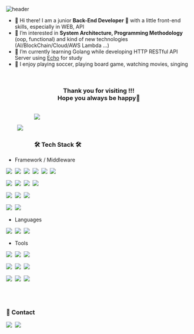 ![header](https://capsule-render.vercel.app/api?type=waving&color=timeAuto&height=150&section=header&text=Daeyong%20Kim&fontSize=60&animation=fadeIn)



<p>

  - 👋 Hi there! I am a junior <b>Back-End Developer</b> 🚀 with a little front-end skills, especially in WEB, API <br/>
  - 👀 I’m interested in <b>System Architecture, Programming Methodology</b> (oop, functional) and kind of new technologies (AI/BlockChain/Cloud/AWS Lambda ...)
  - 🌱 I’m currently learning Golang while developing HTTP RESTful API Server using [Echo](https://echo.labstack.com/) for study
  - 💞️ I enjoy playing soccer, playing board game, watching movies, singing 
 
</p>

<br>

<h3 align="left" style="text-align:center">
<b>Thank you for visiting !!!</b><br/>
<b>Hope you always be happy</b>💖<br/>
</h3>
<br>
<a href="https://hits.seeyoufarm.com"><img src="https://hits.seeyoufarm.com/api/count/incr/badge.svg?url=https%3A%2F%2Fgithub.com%2Fkd-dragon%2F&count_bg=%2379C83D&title_bg=%23555555&icon=github.svg&icon_color=%23E7E7E7&title=Github&edge_flat=false"/></a>
<div style="float:left; margin:30px;">
<img src="https://github-readme-stats.vercel.app/api?username=kd-dragon&show_icons=true"/>
</div>
<br>
<br>
<br>

### 🛠 Tech Stack 🛠
- Framework / Middleware
<p>
  <img src="https://img.shields.io/badge/Spring-6DB33F?style=flat-square&logo=Spring&logoColor=white"/></a>&nbsp
  <img src="https://img.shields.io/badge/SpringBoot-6DB33F?style=flat-square&logo=SpringBoot&logoColor=white"/></a>&nbsp 
  <img src="https://img.shields.io/badge/Gradle-02303A?style=flat-square&logo=Gradle&logoColor=white"/>&nbsp 
  <img src="https://img.shields.io/badge/Apache Maven-C71A36?style=flat-square&logo=Apache Maven&logoColor=white"/>&nbsp
  <img src="https://img.shields.io/badge/jQuery-0769AD?style=flat-square&logo=jQuery&logoColor=white"/>&nbsp 
  <img src="https://img.shields.io/badge/Thymeleaf-005F0F?style=flat-square&logo=Thymeleaf&logoColor=white"/>&nbsp 
</p>
<p>
  <img src="https://img.shields.io/badge/Redis-DC382D?style=flat-square&logo=Redis&logoColor=white"/>&nbsp 
  <img src="https://img.shields.io/badge/Oracle-F80000?style=flat-square&logo=Oracle&logoColor=white"/>&nbsp 
  <img src="https://img.shields.io/badge/MariaDB-003545?style=flat-square&logo=MariaDB&logoColor=white"/>&nbsp 
  <img src="https://img.shields.io/badge/MySQL-4479A1?style=flat-square&logo=MySQL&logoColor=black"/>&nbsp 
</p>
<p>
  <img src="https://img.shields.io/badge/Linux-FCC624?style=flat-square&logo=Linux&logoColor=black"/>&nbsp 
  <img src="https://img.shields.io/badge/Jenkins-D24939?style=flat-square&logo=Jenkins&logoColor=black"/>&nbsp 
  <img src="https://img.shields.io/badge/FFmpeg-007808?style=flat-square&logo=FFmpeg&logoColor=white"/>&nbsp 
</p>
<p>
  <img src="https://img.shields.io/badge/NGINX-009639?style=flat-square&logo=NGINX&logoColor=white"/>&nbsp
  <img src="https://img.shields.io/badge/Apache Tomcat-F8DC75?style=flat-square&logo=Apache Tomcat&logoColor=black"/>&nbsp 
</p>


- Languages

<p>
  <img src="https://img.shields.io/badge/Java-007396?style=flat-square&logo=Java&logoColor=white"/>&nbsp
  <img src="https://img.shields.io/badge/Go-00ADD8?style=flat-square&logo=Go&logoColor=white"/></a>&nbsp 
  <img src="https://img.shields.io/badge/Javascript-ffb13b?style=flat-square&logo=javascript&logoColor=white"/></a>&nbsp 
</p>


- Tools

<p>
  <img src="https://img.shields.io/badge/Git-F05032?style=flat-square&logo=Git&logoColor=white"/></a>&nbsp 
  <img src="https://img.shields.io/badge/Sourcetree-0052CC?style=flat-square&logo=Sourcetree&logoColor=white"/></a>&nbsp 
  <img src="https://img.shields.io/badge/Subversion-809CC9?style=flat-square&logo=Subversion&logoColor=white"/></a>&nbsp 
</p>
<p>
  <img src="https://img.shields.io/badge/Postman-FF6C37?style=flat-square&logo=Postman&logoColor=white"/></a>&nbsp 
  <img src="https://img.shields.io/badge/Apache JMeter-D22128?style=flat-square&logo=Apache JMeter&logoColor=white"/>&nbsp
  <img src="https://img.shields.io/badge/Wireshark-1679A7?style=flat-square&logo=Wireshark&logoColor=white"/></a>&nbsp 
</p>
<p>
  <img src="https://img.shields.io/badge/IntelliJ IDEA-000000?style=flat-square&logo=IntelliJ IDEA&logoColor=white"/></a>&nbsp
  <img src="https://img.shields.io/badge/GoLand-000000?style=flat-square&logo=GoLand&logoColor=white"/></a>&nbsp
  <img src="https://img.shields.io/badge/Eclipse IDE-2C2255?style=flat-square&logo=Eclipse IDE&logoColor=white"/></a>&nbsp
</p>


<br>
<br>

### 🤞 Contact 
<p>
  <a href="https://www.instagram.com/raykim1991/"><img src="https://img.shields.io/badge/Instagram-E4405F?style=flat-square&logo=Instagram&logoColor=white&link=https://www.instagram.com/woo0_hooo/"/></a>&nbsp
  <a href="mailto:ddragon0513@gmail.com" target="_blank"><img src="https://img.shields.io/badge/ddragon0513@gmail.com-EA4335?style=flat-square&logo=Gmail&logoColor=white"/></a>
</p>


